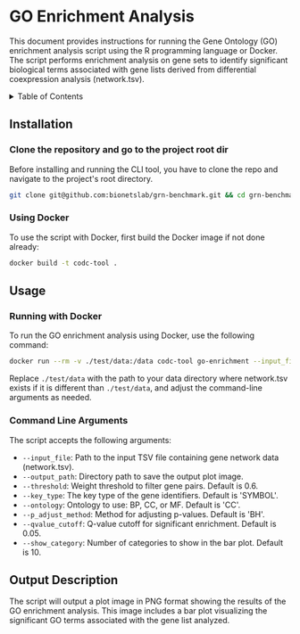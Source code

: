 # GO Enrichment Analysis

This document provides instructions for running the Gene Ontology (GO) enrichment analysis script using the R programming language or Docker. The script performs enrichment analysis on gene sets to identify significant biological terms associated with gene lists derived from differential coexpression analysis (network.tsv).

<details>
<summary> Table of Contents </summary>

- [Installation](#installation)
  - [Using Docker](#using-docker)
- [Usage](#usage)
  - [Running with Docker](#running-with-docker)
  - [Command Line Arguments](#command-line-arguments)
- [Output Description](#output-description)
- [Contributing](#contributing)

</details>

## Installation

### Clone the repository and go to the project root dir

Before installing and running the CLI tool, you have to clone the repo and navigate
to the project's root directory.

```bash
git clone git@github.com:bionetslab/grn-benchmark.git && cd grn-benchmark/src/codc-cli-tool
```

### Using Docker

To use the script with Docker, first build the Docker image if not done already:

```bash
docker build -t codc-tool .
```

## Usage

### Running with Docker

To run the GO enrichment analysis using Docker, use the following command:

```bash
docker run --rm -v ./test/data:/data codc-tool go-enrichment --input_file=/data/network.tsv --output_path=/data --threshold=0.5 --key_type=SYMBOL --ontology=BP --p_adjust_method=BH --qvalue_cutoff=0.05 --show_category=20
```

Replace `./test/data` with the path to your data directory where network.tsv exists if it is different than `./test/data`, and adjust the command-line arguments as needed.

### Command Line Arguments

The script accepts the following arguments:

- `--input_file`: Path to the input TSV file containing gene network data (network.tsv).
- `--output_path`: Directory path to save the output plot image.
- `--threshold`: Weight threshold to filter gene pairs. Default is 0.6.
- `--key_type`: The key type of the gene identifiers. Default is 'SYMBOL'.
- `--ontology`: Ontology to use: BP, CC, or MF. Default is 'CC'.
- `--p_adjust_method`: Method for adjusting p-values. Default is 'BH'.
- `--qvalue_cutoff`: Q-value cutoff for significant enrichment. Default is 0.05.
- `--show_category`: Number of categories to show in the bar plot. Default is 10.

## Output Description

The script will output a plot image in PNG format showing the results of the GO enrichment analysis. This image includes a bar plot visualizing the significant GO terms associated with the gene list analyzed.